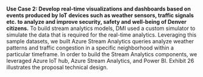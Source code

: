 **Use Case 2: Develop real-time visualizations and dashboards based on events produced by IoT devices such as weather sensors, traffic signals etc. to analyze and improve security, safety and well-being of Denver citizens.**
To build stream analytics models, DMI used a custom simulator to simulate the data that is required for the real-time analytics. Leveraging this sample datasets, we built Azure Stream Analytics queries  analyze weather patterns and traffic congestion in a specific neighborhood within a particular timeframe. In order to build the Stream Analytics components, we leveraged Azure IoT hub, Azure Stream Analytics, and Power BI. Exhibit 26 illustrates the proposal technical design.

